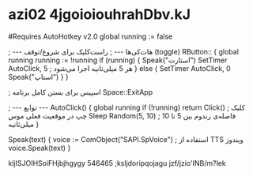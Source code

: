 # azi02 4jgoioiouhrahDbv.kJ
#Requires AutoHotkey v2.0
global running := false

; --- هات‌کی‌ها ---
; راست‌کلیک برای شروع/توقف (toggle)
RButton:: {
    global running
    running := !running
    if (running) {
        Speak("استارت")
        SetTimer AutoClick, 5   ; هر 5 میلی‌ثانیه اجرا می‌شود
    } else {
        SetTimer AutoClick, 0
        Speak("استاپ")
    }
}

; اسپیس برای بستن کامل برنامه
Space::ExitApp

; --- توابع ---
AutoClick() {
    global running
    if (!running)
        return
    Click()                     ; کلیک چپ در موقعیت فعلی موس
    Sleep Random(5, 10)         ; فاصله‌ی رندوم بین 5 تا 10 میلی‌ثانیه
}

Speak(text) {
    voice := ComObject("SAPI.SpVoice")   ; استفاده از TTS ویندوز
    voice.Speak(text)
}

kljISJOIHSoiFHjbjhgygy
546465
;ksljdoripqojagu
jzf/jzio'INB/m?lek
